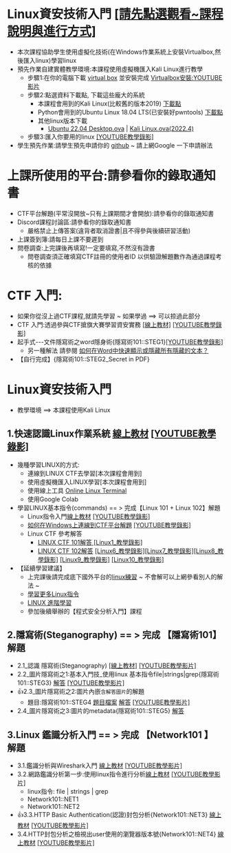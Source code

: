 # Linux資安技術入門 [[請先點選觀看~課程說明與進行方式]]()
- 本次課程協助學生使用虛擬化技術(在Windows作業系統上安裝Virtualbox,然後匯入linux)學習linux
- 預先作業自建實體教學環境:本課程使用虛擬機匯入Kali Linux進行教學
  - 步驟1:在你的電腦下載 [virtual box](https://www.virtualbox.org/wiki/Downloads) 並安裝完成 [Virtualbox安裝:YOUTUBE影片](https://youtu.be/FC0CX71aGnc)
  - 步驟2:點選資料下載點, 下載這些龐大的系統
    - 本課程會用到的Kali Linux(比較舊的版本2019) [下載點](https://drive.google.com/file/d/1m620Z7KAOSUOLdFH92FYLE2NINb-vJsn/view?usp=sharing)
    - Python會用到的Ubuntu Linux 18.04 LTS(已安裝好pwntools)  [下載點](https://drive.google.com/file/d/1aP-qCFP6jKsGYXtKy9ahwZleQSENEi7C/view?usp=sharing)
    - 其他linux版本下載
      - [Ubuntu 22.04 Desktop.ova](https://drive.google.com/file/d/1H8PJ80jzbmQ3P7cGMGdpBofMjqYa3yMp/view?usp=sharing)  | [Kali Linux.ova(2022.4)]()
  - 步驟3:匯入你要用的linux  [[YOUTUBE教學錄影]](https://youtu.be/GTpQR7fZcwE)
- 學生預先作業:請學生預先申請你的 [github](https://github.com/)  ~ 請上網Google 一下申請辦法

# 上課所使用的平台:請參看你的錄取通知書
- CTF平台解題(平常沒開放~只有上課期間才會開放):請參看你的錄取通知書
- Discord課程討論區:請參看你的錄取通知書
  - 嚴格禁止上傳答案(違背者取消證書|且不得參與後續研習活動)
- 上課簽到簿:請每日上課不要遲到
- 問卷調查:上完課後再填寫!一定要填寫,不然沒有證書 
  - 問卷調查須正確填寫CTF註冊的使用者ID 以供驗證解題數作為通過課程考核的依據

# CTF 入門: 
- 如果你從沒上過CTF課程,就請先學習 ~ 如果學過 ==> 可以掠過此部分
- CTF 入門:透過參與CTF搶旗大賽學習資安實務 [[線上教材]](./CTF.md) [[YOUTUBE教學錄影]](https://youtu.be/Bcxyx3lJG8w)
- 起手式---文件隱寫術之word隱身術{隱寫術101::STEG1}[[YOUTUBE教學錄影]](https://youtu.be/aeXnuZi3XOk)
  - 另一種解法 請參閱 [如何在Word中快速顯示或隱藏所有隱藏的文本？](https://zh-tw.extendoffice.com/documents/word/906-word-show-hide-hidden-text.html) 
- 【自行完成】{隱寫術101::STEG2_Secret in PDF}

# Linux資安技術入門
- 教學環境 ==> 本課程使用Kali Linux
## 1.快速認識Linux作業系統 [線上教材](./Linux/1.基礎linux入門.MD) [[YOUTUBE教學錄影]](https://youtu.be/0T4o81Vghio)
  - 幾種學習LINUX的方式:
    - 連線到LINUX CTF去學習[本次課程會用到]
    - 使用虛擬機匯入LINUX學習[本次課程會用到]
    - 使用線上工具 [Online Linux Terminal](https://www.tutorialspoint.com/linux_terminal_online.php)
    - 使用Google Colab
  - 學習LINUX基本指令(commands) == >  完成【Linux 101 + Linux 102】解題
    - Linux指令入門[線上教材](./Linux/1_2_.Linux基本指令.MD) [[YOUTUBE教學錄影]]()
    - [如何在Windows上連線到CTF平台解題](https://github.com/MyFirstSecurity2020/SecurityFoscusOnline2023/blob/main/A2_Linux%E8%B3%87%E5%AE%89%E6%8A%80%E8%A1%93%E5%85%A5%E9%96%80/%E5%A6%82%E4%BD%95%E9%80%8F%E9%81%8EWindows%E9%80%A3%E7%B7%9A%E5%88%B0CTF%E5%B9%B3%E5%8F%B0%E8%A7%A3%E9%A1%8C.md) [[YOUTUBE教學錄影]](https://youtu.be/cULwZeGliuA)
    - Linux CTF 參考解答
      - [LINUX CTF 101解答 ](https://github.com/MyFirstSecurity2020/SecurityFoscusOnline2023/blob/main/A2_Linux%E8%B3%87%E5%AE%89%E6%8A%80%E8%A1%93%E5%85%A5%E9%96%80/2_1_Linux101%E8%A7%A3%E7%AD%94.md)  [[Linux1_教學錄影]](https://youtu.be/zLeU0XJAtws)
      - [LINUX CTF 102解答](https://github.com/MyFirstSecurity2020/SecurityFoscusOnline2023/blob/main/A2_Linux%E8%B3%87%E5%AE%89%E6%8A%80%E8%A1%93%E5%85%A5%E9%96%80/2_2_Linux%20102%E8%A7%A3%E7%AD%94.md) [[Linux6_教學錄影]](https://youtu.be/-xzdAZJnZM4)[[Linux7_教學錄影]](https://youtu.be/mdtYXAk3mAs)[[Linux8_教學錄影]](https://youtu.be/SW1dMD2vyrA) [[Linux9_教學錄影]](https://youtu.be/nKrWjw10O_U) [[Linux10_教學錄影]]()
  - 【延續學習建議】
    - 上完課後請完成底下國外平台的[linux練習](https://overthewire.org/wargames/bandit/) ~ 不會解可以上網參看別人的解法 ~ 
    - [學習更多Linux指令](./LearningLinux1.md)
    - [LINUX 進階學習](./LearningLinux2.md)
    - 參加後續舉辦的【程式安全分析入門】課程
## 2.隱寫術(Steganography) == >   完成 【隱寫術101】 解題
  - 2.1_認識 隱寫術(Steganography)  [[線上教材]](./Linux/2.%E9%9A%B1%E5%AF%AB%E8%A1%93%E5%85%A5%E9%96%80/1_%E8%AA%8D%E8%AD%98%E9%9A%B1%E5%AF%AB%E8%A1%93%20Steganography.md) [[YOUTUBE教學影片]](https://youtu.be/EJk3l64WPsQ)
  - 2.2_圖片隱寫術之1:基本入門技_使用linux 基本指令file|strings|grep{隱寫術101::STEG3} [解答](https://github.com/MyFirstSecurity2020/SecurityFoscusOnline2023/blob/main/A2_Linux%E8%B3%87%E5%AE%89%E6%8A%80%E8%A1%93%E5%85%A5%E9%96%80/2.%E9%9A%B1%E5%AF%AB%E8%A1%93%E5%85%A5%E9%96%80/2_%E5%9C%96%E7%89%87%E9%9A%B1%E5%AF%AB%E8%A1%93%E5%9F%BA%E6%9C%AC%E5%85%A5%E9%96%80%E6%8A%80.md) [[YOUTUBE教學影片]](https://youtu.be/farL-eOUXZs)
  - 👍2.3_圖片隱寫術之2:圖片內嵌`含解答圖片`的解題 
    - 題目:隱寫術101::STEG4  [題目檔案](https://raw.githubusercontent.com/MyFirstSecurity2020/backup/main/steg/steg101/carter.jpg) [解答](https://github.com/MyFirstSecurity2020/SecurityFoscusOnline2023/edit/main/A2_Linux%E8%B3%87%E5%AE%89%E6%8A%80%E8%A1%93%E5%85%A5%E9%96%80/2.%E9%9A%B1%E5%AF%AB%E8%A1%93%E5%85%A5%E9%96%80/3_%E5%9C%96%E7%89%87%E9%9A%B1%E5%AF%AB%E8%A1%93%E4%B9%8B2_%E5%9C%96%E7%89%87%E5%85%A7%E5%B5%8C%E8%A7%A3%E7%AD%94%E5%9C%96%E7%89%87%E7%9A%84%E8%A7%A3%E9%A1%8C.md) [[YOUTUBE教學影片]](https://youtu.be/GLpg4rTmiqg)
  - 2.4_圖片隱寫術之3:圖片的metadata{隱寫術101::STEG5} [解答](https://github.com/MyFirstSecurity2020/SecurityFoscusOnline2023/blob/main/A2_Linux%E8%B3%87%E5%AE%89%E6%8A%80%E8%A1%93%E5%85%A5%E9%96%80/2.%E9%9A%B1%E5%AF%AB%E8%A1%93%E5%85%A5%E9%96%80/4_%E5%9C%96%E7%89%87%E9%9A%B1%E5%AF%AB%E8%A1%93%E4%B9%8B3_%E5%9C%96%E7%89%87%E7%9A%84metadata.md)
## 3.Linux 鑑識分析入門 == >  完成 【Network101 】 解題
  - 3.1.鑑識分析與Wireshark入門 [線上教材](./Linux/3_1_鑑識分析與Wireshark入門.md) [[YOUTUBE教學影片]]()
  - 3.2.網路鑑識分析第一步:使用linux指令進行分析[線上教材](./Linux/3_2_網路鑑識分析第一步_使用linux基本指令進行分析.md) [[YOUTUBE教學影片]](https://youtu.be/IL0R7u7W9dk)
    - linux指令: file | strings | grep
    - Network101::NET1
    - Network101::NET2
  - 👍3.3.HTTP Basic Authentication(認證)封包分析{Network101::NET3} [線上教材](./Linux/3_3_使用wireshark分析HTTPBasicAuthentication.md) [[YOUTUBE教學影片]](https://youtu.be/IH3Q7jdDX5s)
  - 3.4.HTTP封包分析之檢視出user使用的瀏覽器版本號{Network101::NET4} [線上教材](./Linux/3_4_使用wireshark檢視出user使用的瀏覽器版本號.md) [[YOUTUBE教學影片]](https://youtu.be/GnufKfXOSG4)


